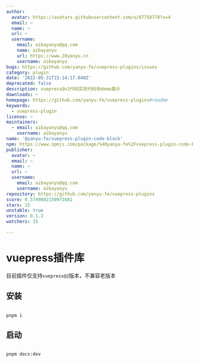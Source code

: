```yaml
---
author:
  avatar: https://avatars.githubusercontent.com/u/87758778?v=4
  email: ~
  name: ~
  url: ~
  username:
    email: aibayanyu@qq.com
    name: aibayanyu
    url: https://www.28yanyu.cn
    username: aibayanyu
bugs: https://github.com/yanyu-fe/vuepress-plugins/issues
category: plugin
date: '2022-05-31T15:14:17.040Z'
deprecated: false
description: vuepress@v2代码实现代码块demo展示
downloads: ~
homepage: https://github.com/yanyu-fe/vuepress-plugins#readme
keywords:
  - vuepress-plugin
license: ~
maintainers:
  - email: aibayanyu@qq.com
    username: aibayanyu
name: '@yanyu-fe/vuepress-plugin-code-block'
npm: https://www.npmjs.com/package/%40yanyu-fe%2Fvuepress-plugin-code-block
publisher:
  avatar: ~
  email: ~
  name: ~
  url: ~
  username:
    email: aibayanyu@qq.com
    username: aibayanyu
repository: https://github.com/yanyu-fe/vuepress-plugins
score: 0.5749802150971681
stars: 15
unstable: true
version: 0.1.2
watchers: 15

---
```


# vuepress插件库

目前插件仅支持`vuepress@2`版本，不兼容老版本

## 安装

```shell

pnpm i

```

## 启动

```shell

pnpm docs:dev

```
